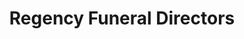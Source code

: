 ---
title: "Regency Funeral Directors"
url: /huntingdon/regency-funeral-directors/
shop: funeral directors
---